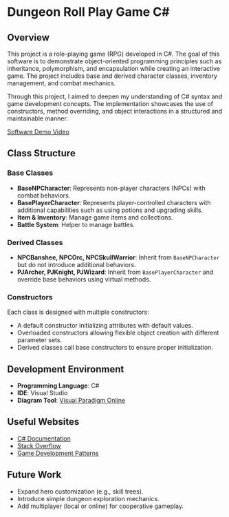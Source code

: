 # Dungeon Roll Play Game C#

## Overview

This project is a role-playing game (RPG) developed in C#. The goal of this software is to demonstrate object-oriented programming principles such as inheritance, polymorphism, and encapsulation while creating an interactive game. The project includes base and derived character classes, inventory management, and combat mechanics.

Through this project, I aimed to deepen my understanding of C# syntax and game development concepts. The implementation showcases the use of constructors, method overriding, and object interactions in a structured and maintainable manner.

[Software Demo Video](https://youtu.be/Q3q7AvzV50I)

## Class Structure

### Base Classes
- **BaseNPCharacter**: Represents non-player characters (NPCs) with combat behaviors.
- **BasePlayerCharacter**: Represents player-controlled characters with additional capabilities such as using potions and upgrading skills.
- **Item & Inventory**: Manage game items and collections.
- **Battle System**: Helper to manage battles.

### Derived Classes
- **NPCBanshee, NPCOrc, NPCSkullWarrior**: Inherit from `BaseNPCharacter` but do not introduce additional behaviors.
- **PJArcher, PJKnight, PJWizard**: Inherit from `BasePlayerCharacter` and override base behaviors using virtual methods.

### Constructors
Each class is designed with multiple constructors:
- A default constructor initializing attributes with default values.
- Overloaded constructors allowing flexible object creation with different parameter sets.
- Derived classes call base constructors to ensure proper initialization.


## Development Environment

- **Programming Language**: C#
- **IDE**: Visual Studio
- **Diagram Tool**: [Visual Paradigm Online](https://online.visual-paradigm.com/app/diagrams/#)

## Useful Websites
- [C# Documentation](https://learn.microsoft.com/en-us/dotnet/csharp/)
- [Stack Overflow](https://stackoverflow.com/)
- [Game Development Patterns](https://gameprogrammingpatterns.com/)

## Future Work
- Expand hero customization (e.g., skill trees).
- Introduce simple dungeon exploration mechanics.
- Add multiplayer (local or online) for cooperative gameplay.
